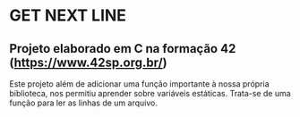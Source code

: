 # GET NEXT LINE

## Projeto elaborado em C na formação 42 (https://www.42sp.org.br/)

Este projeto além de adicionar uma função importante à nossa própria biblioteca, nos permitiu aprender sobre variáveis estáticas.
Trata-se de uma função para ler as linhas de um arquivo.


